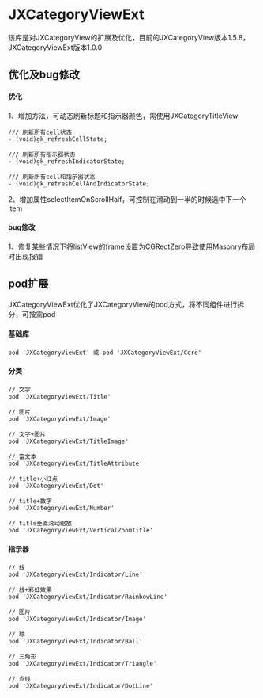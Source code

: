 # JXCategoryViewExt

该库是对JXCategoryView的扩展及优化，目前的JXCategoryView版本1.5.8，JXCategoryViewExt版本1.0.0

## 优化及bug修改

#### 优化
1、增加方法，可动态刷新标题和指示器颜色，需使用JXCategoryTitleView
```
/// 刷新所有cell状态
- (void)gk_refreshCellState;

/// 刷新所有指示器状态
- (void)gk_refreshIndicatorState;

/// 刷新所有cell和指示器状态
- (void)gk_refreshCellAndIndicatorState;

```

2、增加属性selectItemOnScrollHalf，可控制在滑动到一半的时候选中下一个item

#### bug修改
1、修复某些情况下将listView的frame设置为CGRectZero导致使用Masonry布局时出现报错

## pod扩展
JXCategoryViewExt优化了JXCategoryView的pod方式，将不同组件进行拆分，可按需pod

#### 基础库
```
pod 'JXCategoryViewExt' 或 pod 'JXCategoryViewExt/Core'
```

#### 分类
```
// 文字
pod 'JXCategoryViewExt/Title'

// 图片
pod 'JXCategoryViewExt/Image'

// 文字+图片
pod 'JXCategoryViewExt/TitleImage'

// 富文本
pod 'JXCategoryViewExt/TitleAttribute'

// title+小红点
pod 'JXCategoryViewExt/Dot'

// title+数字
pod 'JXCategoryViewExt/Number'

// title垂直滚动缩放
pod 'JXCategoryViewExt/VerticalZoomTitle'
```

#### 指示器
```
// 线
pod 'JXCategoryViewExt/Indicator/Line'

// 线+彩虹效果
pod 'JXCategoryViewExt/Indicator/RainbowLine'

// 图片
pod 'JXCategoryViewExt/Indicator/Image'

// 球
pod 'JXCategoryViewExt/Indicator/Ball'

// 三角形
pod 'JXCategoryViewExt/Indicator/Triangle'

// 点线
pod 'JXCategoryViewExt/Indicator/DotLine'
```

